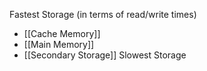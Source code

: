 Fastest Storage (in terms of read/write times)
- [[Cache Memory]]
- [[Main Memory]]
- [[Secondary Storage]]
Slowest Storage
